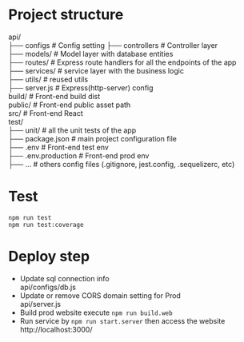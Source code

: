 # Project structure  
api/  
  ├── configs        # Config setting
  ├── controllers    # Controller layer  
  ├── models/        # Model layer with database entities  
  ├── routes/        # Express route handlers for all the   endpoints of the app  
  ├── services/      # service layer with the business logic  
  ├── utils/         # reused utils  
  ├── server.js      # Express(http-server) config  
build/               # Front-end build dist  
public/              # Front-end public asset path  
src/                 # Front-end React  
test/  
  ├── unit/          # all the unit tests of the app  
├── package.json     # main project configuration file  
├── .env             # Front-end test env  
├── .env.production  # Front-end prod env  
├── ...              # others config files (.gitignore,   jest.config, .sequelizerc, etc)


# Test
```
npm run test  
npm run test:coverage
```
  
# Deploy step
- Update sql connection info  
api/configs/db.js
- Update or remove CORS domain setting for Prod  
api/server.js
- Build prod website execute `npm run build.web`   
- Run service by `npm run start.server` then access the website   
http://localhost:3000/